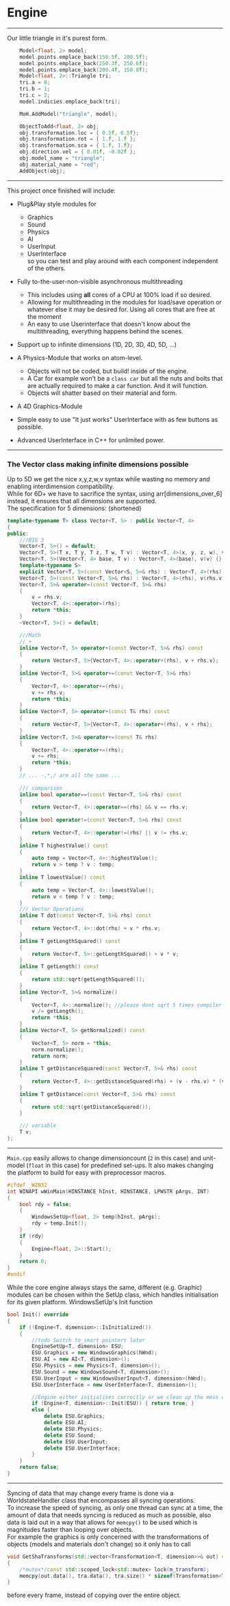 # Engine
---
Our little triangle in it's purest form.<br/>
```c++
	Model<float, 2> model;
	model.points.emplace_back(150.5f, 200.5f);
	model.points.emplace_back(250.3f, 250.6f);
	model.points.emplace_back(200.4f, 150.8f);
	Model<float, 2>::Triangle tri;
	tri.a = 0;
	tri.b = 1;
	tri.c = 2;
	model.indicies.emplace_back(tri);

	MoH.AddModel("triangle", model);

	ObjectToAdd<float, 2> obj;
	obj.transformation.loc = { 0.5f, 0.5f};
	obj.transformation.rot = { 1.f, 1.f };
	obj.transformation.sca = { 1.f, 1.f};
	obj.direction.vel = { 0.01f, -0.02f };
	obj.model_name = "triangle";
	obj.material_name = "red";
	AddObject(obj);
```	
---
This project once finished will include:
* Plug&Play style modules for
    * Graphics
    * Sound
    * Physics
    * AI
    * UserInput
    * UserInterface<br/>
 so you can test and play around with each component independent of the others.
* Fully to-the-user-non-visible asynchronous multithreading
    * This includes using **all** cores of a CPU at 100% load if so desired.
    * Allowing for multithreading in the modules for load/save operation or whatever else it may be desired for. Using all cores that are free at the moment
    * An easy to use Userinterface that doesn't know about the multithreading, everything happens behind the scenes.
* Support up to infinite dimensions (1D, 2D, 3D, 4D, 5D, ...)

* A Physics-Module that works on atom-level.
    * Objects will not be coded, but build! inside of the engine.
    * A Car for example won't be a `class car` but all the nuts and bolts that are actually required to make a car function. And it will function.
    * Objects will shatter based on their material and form.

* A 4D Graphics-Module
* Simple easy to use "It just works" UserInterface with as few buttons as possible.
* Advanced UserInterface in C++ for unlimited power.

---

### The Vector class making infinite dimensions possible
Up to 5D we get the nice x,y,z,w,v syntax while wasting no memory and enabling interdimension compatibility.<br/>
While for 6D+ we have to sacrifice the syntax, using arr[dimensions_over_6] instead, it ensures that all dimensions are supported.<br/>
The specification for 5 dimensions: (shortened)<br/>
```c++
template<typename T> class Vector<T, 5> : public Vector<T, 4>
{
public:
	///BIG 3
	Vector<T, 5>() = default;
	Vector<T, 5>(T x, T y, T z, T w, T v) : Vector<T, 4>(x, y, z, w), v(v) {}
	Vector<T, 5>(Vector<T, 4> base, T v) : Vector<T, 4>(base), v(v) {}
	template<typename S>
	explicit Vector<T, 5>(const Vector<S, 5>& rhs) : Vector<T, 4>(rhs), v((T)rhs.v) {}
	Vector<T, 5>(const Vector<T, 5>& rhs) : Vector<T, 4>(rhs), v(rhs.v) {}
	Vector<T, 5>& operator=(const Vector<T, 5>& rhs)
	{
		v = rhs.v;
		Vector<T, 4>::operator=(rhs);
		return *this;
	}
	~Vector<T, 5>() = default;

	///Math
	// +
	inline Vector<T, 5> operator+(const Vector<T, 5>& rhs) const
	{
		return Vector<T, 5>{Vector<T, 4>::operator+(rhs), v + rhs.v};
	}
	inline Vector<T, 5>& operator+=(const Vector<T, 5>& rhs)
	{
		Vector<T, 4>::operator+=(rhs);
		v += rhs.v;
		return *this;
	}
	inline Vector<T, 5> operator+(const T& rhs) const
	{
		return Vector<T, 5>{Vector<T, 4>::operator+(rhs), v + rhs};
	}
	inline Vector<T, 5>& operator+=(const T& rhs)
	{
		Vector<T, 4>::operator+=(rhs);
		v += rhs;
		return *this;
	}
	// ... -,*,/ are all the same ...
	
	/// comparison
	inline bool operator==(const Vector<T, 5>& rhs) const
	{
		return Vector<T, 4>::operator==(rhs) && v == rhs.v;
	}
	inline bool operator!=(const Vector<T, 5>& rhs) const
	{
		return Vector<T, 4>::operator!=(rhs) || v != rhs.v;
	}
	inline T highestValue() const
	{
		auto temp = Vector<T, 4>::highestValue();
		return v > temp ? v : temp;
	}
	inline T lowestValue() const
	{
		auto temp = Vector<T, 4>::lowestValue();
		return v < temp ? v : temp;
	}
	/// Vector Operations
	inline T dot(const Vector<T, 5>& rhs) const
	{
		return Vector<T, 4>::dot(rhs) + v * rhs.v;
	}
	inline T getLengthSquared() const
	{
		return Vector<T, 5>::getLengthSquared() + v * v;
	}
	inline T getLength() const
	{
		return std::sqrt(getLengthSquared());
	}
	inline Vector<T, 5>& normalize()
	{
		Vector<T, 4>::normalize(); //please dont sqrt 5 times compiler
		v /= getLength();
		return *this;
	}
	inline Vector<T, 5> getNormalized() const
	{
		Vector<T, 5> norm = *this;
		norm.normalize();
		return norm;
	}
	inline T getDistanceSquared(const Vector<T, 5>& rhs) const
	{
		return Vector<T, 4>::getDistanceSquared(rhs) + (v - rhs.v) * (v - rhs.v); //theres gotta be a better way
	}
	inline T getDistance(const Vector<T, 5>& rhs) const
	{
		return std::sqrt(getDistanceSquared());
	}

	/// variable
	T v;
};
```
---
`Main.cpp` easily allows to change dimensioncount (`2` in this case) and unit-model (`float` in this case) for predefined set-ups. It also makes changing the platform to build for easy with preprocessor macros.
```c++
#ifdef _WIN32
int WINAPI wWinMain(HINSTANCE hInst, HINSTANCE, LPWSTR pArgs, INT)
{
	bool rdy = false;
	{
		WindowsSetUp<float, 2> temp(hInst, pArgs);
		rdy = temp.Init();
	}
	if (rdy)
	{
		Engine<float, 2>::Start();
	}
	return 0;
}
#endif
```
While the core engine always stays the same, different (e.g. Graphic) modules can be chosen within the SetUp class, which handles initialisation for its given platform.
WindowsSetUp's Init function
```c++
bool Init() override
{
	if (!Engine<T, dimension>::IsInitialized())
	{
		//todo Switch to smart pointers later
		EngineSetUp<T, dimension> ESU;
		ESU.Graphics = new WindowsGraphics(hWnd);
		ESU.AI = new AI<T, dimension>();
		ESU.Physics = new Physics<T, dimension>();
		ESU.Sound = new WindowsSound<T, dimension>();
		ESU.UserInput = new WindowsUserInput<T, dimension>(hWnd);
		ESU.UserInterface = new UserInterface<T, dimension>();

		//Engine either initialises correctly or we clean up the mess we made
		if (Engine<T, dimension>::Init(ESU)) { return true; }
		else {
			delete ESU.Graphics;
			delete ESU.AI;
			delete ESU.Physics;
			delete ESU.Sound;
			delete ESU.UserInput;
			delete ESU.UserInterface;
		}
	}
	return false;
}
```
---
Syncing of data that may change every frame is done via a WorldstateHandler class that encompasses all syncing operations.<br/>
To increase the speed of syncing, as only one thread can sync at a time, the amount of data that needs syncing is reduced as much as possible, also data is laid out in a way that allows for `memcpy()` to be used which is magnitudes faster than looping over objects.<br/>
For example the graphics is only concerned with the transformations of objects (models and materials don't change) so it only has to call<br/>
```c++
void GetShaTransforms(std::vector<Transformation<T, dimension>>& out) const
{
	/*mutex*/const std::scoped_lock<std::mutex> lock(m_transform);
	memcpy(out.data(), tra.data(), tra.size() * sizeof(Transformation<T,dimension>));
}
```
before every frame, instead of copying over the entire object.
